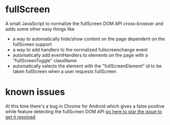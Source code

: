 fullScreen
==========

A small JavaScript to normalize the fullScreen DOM API cross-browser and adds some other easy things like
* a way to automatically hide/show content on the page dependent on the fullScreen support
* a way to add handlers to the normalized fullscreenchange event
* automatically add eventHandlers to elements on the page with a "fullScreenToggle" className
* automatically selects the element with the "fullScreenElement" id to be taken fullScreen when a user requests fullScreen

known issues
=========
At this time there's a bug in Chrome for Android which gives a false positive while feature detecting the fullScreen DOM API [go here to star the issue to get it resolved](https://code.google.com/p/chromium/issues/detail?id=180734 "go here to star the issue")

